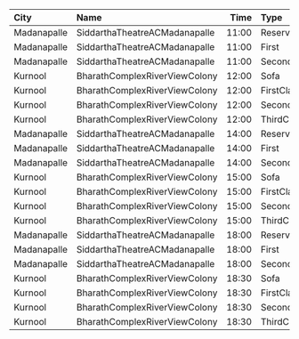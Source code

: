 | City        | Name                          |  Time | Type        | Price | Capacity | Booked |
| :---------- | :---------------------------- | ----: | :---------- | ----: | -------: | -----: |
| Madanapalle | SiddarthaTheatreACMadanapalle | 11:00 | Reserved    |   70₹ |      289 |    146 |
| Madanapalle | SiddarthaTheatreACMadanapalle | 11:00 | First       |   50₹ |      196 |     98 |
| Madanapalle | SiddarthaTheatreACMadanapalle | 11:00 | Second      |   30₹ |      150 |     76 |
| Kurnool     | BharathComplexRiverViewColony | 12:00 | Sofa        |   70₹ |       12 |      6 |
| Kurnool     | BharathComplexRiverViewColony | 12:00 | FirstClass  |   70₹ |      204 |    101 |
| Kurnool     | BharathComplexRiverViewColony | 12:00 | SecondClass |   50₹ |       90 |     45 |
| Kurnool     | BharathComplexRiverViewColony | 12:00 | ThirdClass  |   50₹ |       80 |     40 |
| Madanapalle | SiddarthaTheatreACMadanapalle | 14:00 | Reserved    |   70₹ |      289 |    146 |
| Madanapalle | SiddarthaTheatreACMadanapalle | 14:00 | First       |   50₹ |      196 |     98 |
| Madanapalle | SiddarthaTheatreACMadanapalle | 14:00 | Second      |   30₹ |      150 |     76 |
| Kurnool     | BharathComplexRiverViewColony | 15:00 | Sofa        |   70₹ |       12 |      6 |
| Kurnool     | BharathComplexRiverViewColony | 15:00 | FirstClass  |   70₹ |      204 |    101 |
| Kurnool     | BharathComplexRiverViewColony | 15:00 | SecondClass |   50₹ |       90 |     45 |
| Kurnool     | BharathComplexRiverViewColony | 15:00 | ThirdClass  |   50₹ |       80 |     40 |
| Madanapalle | SiddarthaTheatreACMadanapalle | 18:00 | Reserved    |   70₹ |      289 |    146 |
| Madanapalle | SiddarthaTheatreACMadanapalle | 18:00 | First       |   50₹ |      196 |     98 |
| Madanapalle | SiddarthaTheatreACMadanapalle | 18:00 | Second      |   30₹ |      150 |     76 |
| Kurnool     | BharathComplexRiverViewColony | 18:30 | Sofa        |   70₹ |       12 |      6 |
| Kurnool     | BharathComplexRiverViewColony | 18:30 | FirstClass  |   70₹ |      204 |    101 |
| Kurnool     | BharathComplexRiverViewColony | 18:30 | SecondClass |   50₹ |       90 |     45 |
| Kurnool     | BharathComplexRiverViewColony | 18:30 | ThirdClass  |   50₹ |       80 |     40 |